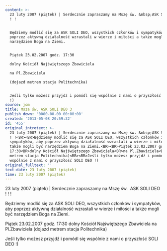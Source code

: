 ```yaml
---
content: >-
  23 luty 2007 (piątek) | Serdecznie zapraszamy na Mszę św. &nbsp;ASK SOLI DEO !
  ! !


  Będziemy modlić się za ASK SOLI DEO, wszystkich członków i sympatyków, aby
  poprzez aktywną działalność wzrastali w wierze i miłości a także mogli być
  narzędziem Boga na Ziemi.


  Piątek 23.02.2007 godz. 17:30

  dolny Kościół Najświętszego Zbawiciela

  na Pl.Zbawiciela

  (dojazd metrem stacja Politechnika)


  Jeśli tylko możesz przyjdź i pomódl się wspólnie z nami o przyszłość SOLI DEO
  !)
source: jom
title: Msza św. ASK SOLI DEO 3
publish_down: '0000-00-00 00:00:00'
created: '2013-05-08 20:59:32'
id: '455'
original_introtext: >-
  23 luty 2007 (piątek) | Serdecznie zapraszamy na Mszę św. &nbsp;ASK SOLI DEO !
  ! !<BR><BR>Będziemy modlić się za ASK SOLI DEO, wszystkich członków i
  sympatyków, aby poprzez aktywną działalność wzrastali w wierze i miłości a
  także mogli być narzędziem Boga na Ziemi.<BR><BR>Piątek 23.02.2007 godz.
  17:30<BR>dolny Kościół Najświętszego Zbawiciela<BR>na Pl.Zbawiciela<BR>(dojazd
  metrem stacja Politechnika)<BR><BR>Jeśli tylko możesz przyjdź i pomódl się
  wspólnie z nami o przyszłość SOLI DEO !)
original_fulltext: ''
text-date: 23 luty 2007 (piątek)
time: 23 luty 2007 (piątek)
---
```

23 luty 2007 (piątek) | Serdecznie zapraszamy na Mszę św. &nbsp;ASK SOLI DEO ! ! !

Będziemy modlić się za ASK SOLI DEO, wszystkich członków i sympatyków, aby poprzez aktywną działalność wzrastali w wierze i miłości a także mogli być narzędziem Boga na Ziemi.

Piątek 23.02.2007 godz. 17:30
dolny Kościół Najświętszego Zbawiciela
na Pl.Zbawiciela
(dojazd metrem stacja Politechnika)

Jeśli tylko możesz przyjdź i pomódl się wspólnie z nami o przyszłość SOLI DEO !)

<!--{{json:{"created_date":"2013-05-08 20:59:32","publish_down":"0000-00-00 00:00:00","id":"455"}}}-->